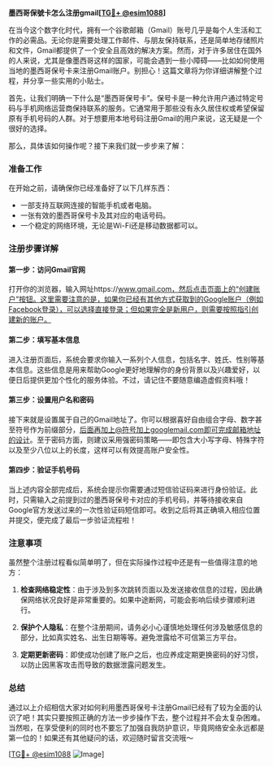 **墨西哥保號卡怎么注册gmail[[TG💪+ @esim1088](https://t.me/s/esim1088)]**

在当今这个数字化时代，拥有一个谷歌邮箱（Gmail）账号几乎是每个人生活和工作的必需品。无论你是需要处理工作邮件、与朋友保持联系，还是简单地存储照片和文件，Gmail都提供了一个安全且高效的解决方案。然而，对于许多居住在国外的人来说，尤其是像墨西哥这样的国家，可能会遇到一些小障碍——比如如何使用当地的墨西哥保号卡来注册Gmail账户。别担心！这篇文章将为你详细讲解整个过程，并分享一些实用的小贴士。

首先，让我们明确一下什么是“墨西哥保号卡”。保号卡是一种允许用户通过特定号码与手机网络运营商保持联系的服务。它通常用于那些没有永久居住权或希望保留原有手机号码的人群。对于想要用本地号码注册Gmail的用户来说，这无疑是一个很好的选择。

那么，具体该如何操作呢？接下来我们就一步步来了解：

### 准备工作

在开始之前，请确保你已经准备好了以下几样东西：
- 一部支持互联网连接的智能手机或者电脑。
- 一张有效的墨西哥保号卡及其对应的电话号码。
- 一个稳定的网络环境，无论是Wi-Fi还是移动数据都可以。

### 注册步骤详解

#### 第一步：访问Gmail官网
打开你的浏览器，输入网址https://www.gmail.com，然后点击页面上的“创建账户”按钮。这里需要注意的是，如果你已经有其他方式获取到的Google账户（例如Facebook登录），可以选择直接登录；但如果完全是新用户，则需要按照指引创建新的账户。

#### 第二步：填写基本信息
进入注册页面后，系统会要求你输入一系列个人信息，包括名字、姓氏、性别等基本信息。这些信息是用来帮助Google更好地理解你的身份背景以及兴趣爱好，以便日后提供更加个性化的服务体验。不过，请记住不要随意编造虚假资料哦！

#### 第三步：设置用户名和密码
接下来就是设置属于自己的Gmail地址了。你可以根据喜好自由组合字母、数字甚至符号作为前缀部分，后面再加上@符号加上googlemail.com即可完成邮箱地址的设计。至于密码方面，则建议采用强密码策略——即包含大小写字母、特殊字符以及至少八位以上的长度，这样可以有效提高账户安全性。

#### 第四步：验证手机号码
当上述内容全部完成后，系统会提示你需要通过短信验证码来进行身份验证。此时，只需输入之前提到过的墨西哥保号卡对应的手机号码，并等待接收来自Google官方发送过来的一次性验证码短信即可。收到之后将其正确填入相应位置并提交，便完成了最后一步验证流程啦！

### 注意事项

虽然整个注册过程看似简单明了，但在实际操作过程中还是有一些值得注意的地方：

1. **检查网络稳定性**：由于涉及到多次跳转页面以及发送接收信息的过程，因此确保网络状况良好是非常重要的。如果中途断网，可能会影响后续步骤顺利进行。
   
2. **保护个人隐私**：在整个注册期间，请务必小心谨慎地处理任何涉及敏感信息的部分，比如真实姓名、出生日期等等。避免泄露给不可信第三方平台。

3. **定期更新密码**：即使成功创建了账户之后，也应养成定期更换密码的好习惯，以防止因黑客攻击而导致的数据泄露问题发生。

### 总结

通过以上介绍相信大家对如何利用墨西哥保号卡注册Gmail已经有了较为全面的认识了吧！其实只要按照正确的方法一步步操作下去，整个过程并不会太复杂困难。当然啦，在享受便利的同时也不要忘了加强自我防护意识，毕竟网络安全永远都是第一位的！如果还有其他疑问的话，欢迎随时留言交流哦～

[[TG💪+ @esim1088](https://t.me/s/esim1088) ![Image](https://i.postimg.cc/4NQfJmqS/Snipaste-2025-05-13-00-14-12.png)]